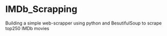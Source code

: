 # IMDb_Scrapping
Building a simple web-scrapper using python and BesutifulSoup to scrape top250 IMDb movies
